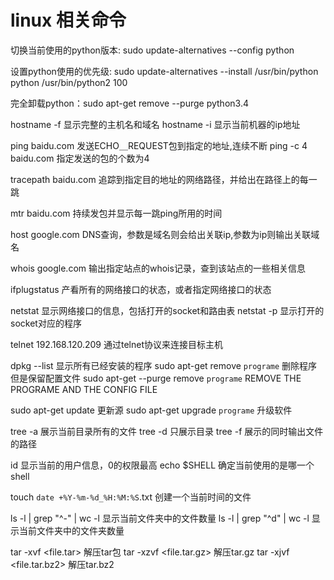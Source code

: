 # linux 相关命令

切换当前使用的python版本: sudo update-alternatives --config python

设置python使用的优先级: sudo update-alternatives --install /usr/bin/python python /usr/bin/python2 100

完全卸载python：sudo apt-get remove --purge python3.4

hostname -f     显示完整的主机名和域名
hostname -i     显示当前机器的ip地址

ping baidu.com          发送ECHO＿REQUEST包到指定的地址,连续不断
ping -c 4 baidu.com     指定发送的包的个数为4

tracepath baidu.com     追踪到指定目的地址的网络路径，并给出在路径上的每一跳

mtr baidu.com       持续发包并显示每一跳ping所用的时间

host google.com     DNS查询，参数是域名则会给出关联ip,参数为ip则输出关联域名

whois google.com    输出指定站点的whois记录，查到该站点的一些相关信息

ifplugstatus        产看所有的网络接口的状态，或者指定网络接口的状态

netstat         显示网络接口的信息，包括打开的socket和路由表
netstat -p      显示打开的socket对应的程序

telnet 192.168.120.209          通过telnet协议来连接目标主机

dpkg --list     显示所有已经安装的程序
sudo apt-get remove `programe`      删除程序但是保留配置文件
sudo apt-get --purge remove `programe`      REMOVE THE PROGRAME AND THE CONFIG FILE

sudo apt-get update     更新源
sudo apt-get upgrade `programe`     升级软件

tree -a     展示当前目录所有的文件
tree -d     只展示目录
tree -f     展示的同时输出文件的路径

id      显示当前的用户信息，0的权限最高
echo $SHELL     确定当前使用的是哪一个shell

touch `date +%Y-%m-%d_%H:%M:%S`.txt     创建一个当前时间的文件

ls -l | grep "^-" | wc -l       显示当前文件夹中的文件数量
ls -l | grep "^d" | wc -l       显示当前文件夹中的文件夹数量

tar -xvf <file.tar> 解压tar包
tar -xzvf <file.tar.gz> 解压tar.gz
tar -xjvf <file.tar.bz2>    解压tar.bz2 
